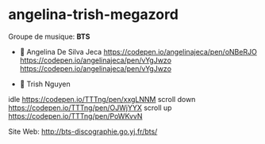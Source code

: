 # angelina-trish-megazord

Groupe de musique: **BTS**

* 🔴 Angelina De Silva Jeca 
https://codepen.io/angelinajeca/pen/oNBeRJO
https://codepen.io/angelinajeca/pen/vYgJwzo
https://codepen.io/angelinajeca/pen/vYgJwzo

* 🔵 Trish Nguyen

idle https://codepen.io/TTTng/pen/xxgLNNM
scroll down https://codepen.io/TTTng/pen/OJWjYYX
scroll up https://codepen.io/TTTng/pen/PoWKvvN

Site Web: http://bts-discographie.go.yj.fr/bts/